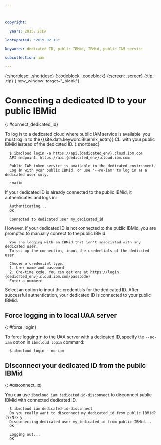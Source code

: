 ```yaml
---



copyright:

  years: 2015，2019

lastupdated: "2019-02-13"

keywords: dedicated ID, public IBMid, IBMid, public IAM service

subcollection: iam

---
```


{:shortdesc: .shortdesc}
{:codeblock: .codeblock}
{:screen: .screen}
{:tip: .tip}
{:new_window: target="_blank"}

# Connecting a dedicated ID to your public IBMid
{: #connect_dedicated_id}

To log in to a dedicated cloud where public IAM service is available, you must log in to the {{site.data.keyword.Bluemix_notm}} CLI with your public IBMid instead of the dedicated ID.
{:shortdesc}

```
  $ ibmcloud login -a https://api.{dedicated_env}.cloud.ibm.com
  API endpoint: https://api.{dedicated_env}.cloud.ibm.com

  Public IAM token service is available in the dedicated environment.
  Log in with your public IBMid, or use '--no-iam' to log in as a dedicated user only.

  Email>
```

If your dedicated ID is already connected to the public IBMid, it authenticates and logs in:

```
  Authenticating...
  OK

  Connected to dedicated user my_dedicated_id
```

However, if your dedicated ID is not connected to the public IBMid, you are prompted to manually connect to the public IBMid:

```
  You are logging with an IBMid that isn't associated with any dedicated user.
  To set up the connection, input the credentials of the dedicated user.

  Choose a credential type:
  1. User name and password
  2. One-time code. You can get one at https://login.{dedicated_env}.cloud.ibm.com/passcode)
  Enter a number>
```

Select an option to input the credentials for the dedicated ID. After successful authentication, your dedicated ID is connected to your public IBMid.

## Force logging in to local UAA server
{: #force_login}

To force logging in to the UAA server with a dedicated ID, specify the `--no-iam` option in `ibmcloud login` command:

```
  $ ibmcloud login --no-iam
```

## Disconnect your dedicated ID from the public IBMid
{: #disconnect_id}

You can use `ibmcloud iam dedicated-id-disconnect` to disconnect public IBMid with connected dedicated ID.

```
  $ ibmcloud iam dedicated-id-disconnect
  Do you really want to disconnect my_dedicated_id from public IBMid? (Y/N)> y
  Disconnecting dedicated user my_dedicated_id from public IBMid...
  OK

  Logging out...
  OK
```
